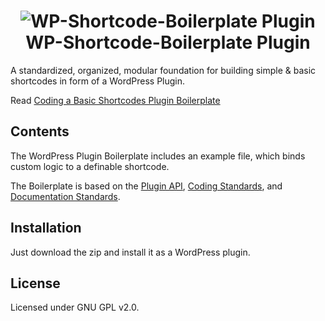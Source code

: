 <h1 align="center">
  <img alt="WP-Shortcode-Boilerplate Plugin" src="http://ahmadawais.com/wp-content/uploads/2014/10/Basic-Shortcode-WordPress-Plugin-Boilerplate1-788x591.png" /><br>
  WP-Shortcode-Boilerplate Plugin
</h1>

A standardized, organized, modular foundation for building simple & basic shortcodes in form of a WordPress Plugin.

Read [Coding a Basic Shortcodes Plugin Boilerplate](http://ahmadawais.com/coding-a-basic-shortcodes-plugin-boilerplate/)

## Contents

The WordPress Plugin Boilerplate includes an example file, which binds custom logic to a definable shortcode.

The Boilerplate is based on the [Plugin API](http://codex.wordpress.org/Plugin_API), [Coding Standards](http://codex.wordpress.org/WordPress_Coding_Standards), and [Documentation Standards](http://make.wordpress.org/core/handbook/inline-documentation-standards/php-documentation-standards/).

## Installation

Just download the zip and install it as a WordPress plugin.

## License

Licensed under GNU GPL v2.0.